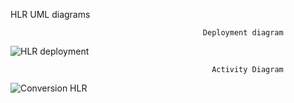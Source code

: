 HLR UML diagrams
  
                                               Deployment diagram
![HLR deployment](https://user-images.githubusercontent.com/78848581/107729242-50f6ed00-6d16-11eb-9e01-78b12df87429.jpg)




                                                 Activity Diagram
                
![Conversion HLR](https://user-images.githubusercontent.com/78848692/107729317-84397c00-6d16-11eb-84d5-3a3bd0786874.PNG)
